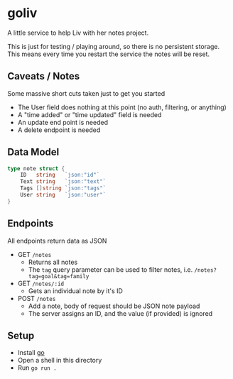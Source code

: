 # goliv
A little service to help Liv with her notes project.

This is just for testing / playing around, so there is no persistent storage. This means every time you restart the 
service the notes will be reset.

## Caveats / Notes

Some massive short cuts taken just to get you started

* The User field does nothing at this point (no auth, filtering, or anything)
* A "time added" or "time updated" field is needed
* An update end point is needed
* A delete endpoint is needed

## Data Model

```go
type note struct {
	ID   string   `json:"id"`
	Text string   `json:"text"`
	Tags []string `json:"tags"`
	User string   `json:"user"`
}
```

## Endpoints

All endpoints return data as JSON

* GET `/notes`
  * Returns all notes
  * The `tag` query parameter can be used to filter notes, i.e. `/notes?tag=goal&tag=family`
* GET `/notes/:id`
  * Gets an individual note by it's ID
* POST `/notes`
  * Add a note, body of request should be JSON note payload
  * The server assigns an ID, and the value (if provided) is ignored

## Setup

* Install [go](https://go.dev/doc/install)
* Open a shell in this directory
* Run `go run .`